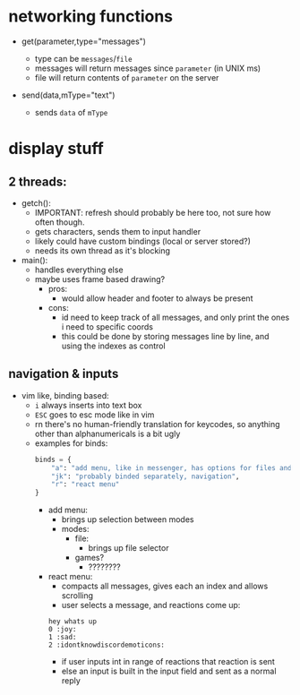 # networking functions
- get(parameter,type="messages")
    * type can be `messages`/`file`
    * messages will return messages since `parameter` (in UNIX ms)
    * file will return contents of `parameter` on the server

- send(data,mType="text")
    * sends `data` of `mType`

# display stuff
## 2 threads:
- getch():
    * IMPORTANT: refresh should probably be here too, not sure how often though.
    * gets characters, sends them to input handler
    * likely could have custom bindings (local or server stored?)
    * needs its own thread as it's blocking
- main():
    * handles everything else
    * maybe uses frame based drawing?
        + pros:
            - would allow header and footer to always be present
        + cons:
            - id need to keep track of all messages, and only print the ones i need to specific coords
            - this could be done by storing messages line by line, and using the indexes as control

## navigation & inputs
- vim like, binding based:
    * `i` always inserts into text box
    * `ESC` goes to esc mode like in vim
    * rn there's no human-friendly translation for keycodes, so anything other than alphanumericals is a bit ugly
    * examples for binds:
        ```python
        binds = {
            "a": "add menu, like in messenger, has options for files and maybe games?",
            "jk": "probably binded separately, navigation",
            "r": "react menu"
        }
        ```
        + add menu:
            - brings up selection between modes
            - modes:
                * file:
                    - brings up file selector
                * games?
                    - ????????
        + react menu:
            - compacts all messages, gives each an index and allows scrolling
            - user selects a message, and reactions come up:
            ```
            hey whats up
            0 :joy: 
            1 :sad:
            2 :idontknowdiscordemoticons:
            ```
            - if user inputs int in range of reactions that reaction is sent
            - else an input is built in the input field and sent as a normal reply

